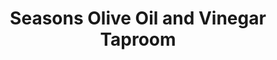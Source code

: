 ---
title: "Seasons Olive Oil and Vinegar Taproom"
url: /annapolis/seasons-olive-oil-and-vinegar-taproom/
shop: shop
---